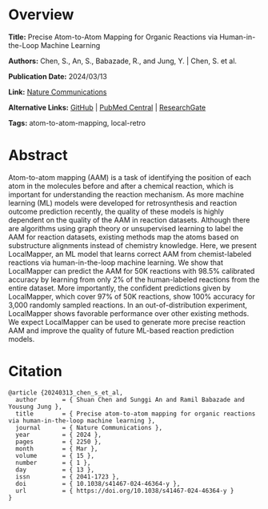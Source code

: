 # Overview
**Title:**
Precise Atom-to-Atom Mapping for Organic Reactions via Human-in-the-Loop Machine Learning

**Authors:**
Chen, S., An, S., Babazade, R., and Jung, Y. |
Chen, S. et al.

**Publication Date:**
2024/03/13

**Link:**
[Nature Communications](https://www.nature.com/articles/s41467-024-46364-y)

**Alternative Links:**
[GitHub](https://github.com/snu-micc/LocalMapper) |
[PubMed Central](https://www.ncbi.nlm.nih.gov/pmc/articles/PMC10937625) |
[ResearchGate](https://www.researchgate.net/publication/378939425_Precise_atom-to-atom_mapping_for_organic_reactions_via_human-in-the-loop_machine_learning)

**Tags:**
atom-to-atom-mapping, local-retro


# Abstract
Atom-to-atom mapping (AAM) is a task of identifying the position of each atom in the molecules before and after a chemical reaction, which is important for understanding the reaction mechanism.
As more machine learning (ML) models were developed for retrosynthesis and reaction outcome prediction recently, the quality of these models is highly dependent on the quality of the AAM in reaction datasets.
Although there are algorithms using graph theory or unsupervised learning to label the AAM for reaction datasets, existing methods map the atoms based on substructure alignments instead of chemistry knowledge.
Here, we present LocalMapper, an ML model that learns correct AAM from chemist-labeled reactions via human-in-the-loop machine learning.
We show that LocalMapper can predict the AAM for 50K reactions with 98.5% calibrated accuracy by learning from only 2% of the human-labeled reactions from the entire dataset.
More importantly, the confident predictions given by LocalMapper, which cover 97% of 50K reactions, show 100% accuracy for 3,000 randomly sampled reactions.
In an out-of-distribution experiment, LocalMapper shows favorable performance over other existing methods.
We expect LocalMapper can be used to generate more precise reaction AAM and improve the quality of future ML-based reaction prediction models.


# Citation
```
@article {20240313_chen_s_et_al,
  author       = { Shuan Chen and Sunggi An and Ramil Babazade and Yousung Jung },
  title        = { Precise atom-to-atom mapping for organic reactions via human-in-the-loop machine learning },
  journal      = { Nature Communications },
  year         = { 2024 },
  pages        = { 2250 },
  month        = { Mar },
  volume       = { 15 },
  number       = { 1 },
  day          = { 13 },
  issn         = { 2041-1723 },
  doi          = { 10.1038/s41467-024-46364-y },
  url          = { https://doi.org/10.1038/s41467-024-46364-y }
}
```
